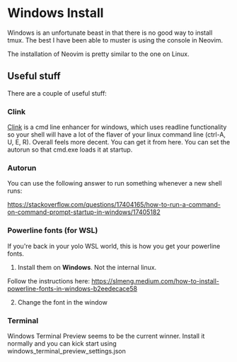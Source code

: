 # Windows Install

Windows is an unfortunate beast in that there is no good way to install tmux. The best I have been
able to muster is using the console in Neovim.

The installation of Neovim is pretty similar to the one on Linux.

## Useful stuff

There are a couple of useful stuff:

### Clink

[Clink](https://mridgers.github.io/clink/) is a cmd line enhancer for windows, which uses readline
functionality so your shell will have a lot of the flaver of your linux command line
(ctrl-A, U, E, R). Overall feels more decent. You can get it from here. You can set the autorun so
that cmd.exe loads it at startup.

### Autorun

You can use the following answer to run something whenever a new shell runs:

https://stackoverflow.com/questions/17404165/how-to-run-a-command-on-command-prompt-startup-in-windows/17405182

### Powerline fonts (for WSL)

If you're back in your yolo WSL world, this is how you get your powerline fonts.

1. Install them on **Windows**. Not the internal linux.

Follow the instructions here: https://slmeng.medium.com/how-to-install-powerline-fonts-in-windows-b2eedecace58

2. Change the font in the window

### Terminal

Windows Terminal Preview seems to be the current winner.
Install it normally and you can kick start using windows_terminal_preview_settings.json



